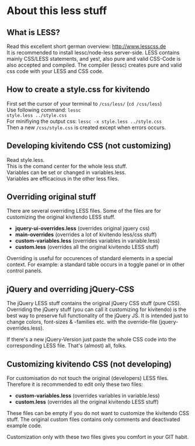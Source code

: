 # About this less stuff

## What is LESS?
Read this excellent short german overview: http://www.lesscss.de<br>
It is recommended to install lessc/node-less server-side.
LESS contains mainly CSS/LESS statements, and yes!, also pure and
valid CSS-Code is also accepted and compiled. The compiler (lessc) creates
pure and valid css code with your LESS and CSS code.

## How to create a style.css for kivitendo
First set the cursor of your terminal to <code>/css/less/</code> (<code>cd /css/less</code>)<br>
Use following command: <code>lessc style.less ../style.css</code><br>
For minifiying the output css:  <code>lessc -x style.less ../style.css</code><br>
Then a new <code>/css/style.css</code> is created except when errors occurs.

## Developing kivitendo CSS (not customizing)
Read style.less.<br>
This is the comand center for the whole less stuff.<br>
Variables can be set or changed in variables.less.<br>
Variables are efficacious in the other less files.

## Overriding original stuff
There are several overriding LESS files. Some of the files are for
customizing the original kivitendo LESS stuff.

 * <b>jquery-ui-overrides.less</b> (overrides original jquery css)
 * <b>main-overrides</b> (overrides a lot of kivitendo less/css stuff)
 * <b>custom-variables.less</b> (overrides variables in variable.less)
 * <b>custom.less</b> (overrides all the original kivitendo LESS stuff)

Overriding is useful for occurences of standard elements in a special
context. For example: a standard table occurs in a toggle panel or in other
control panels.

## jQuery and overriding jQuery-CSS
The jQuery LESS stuff contains the original jQuery CSS stuff (pure CSS).
Overriding the jQuery stuff (you can call it customizing for kivitendo) is
the best way to preserve full functionality of the jQuery JS. It is intended
just to change colors, font-sizes & -families etc. with the override-file
(jquery-overrides.less).

If there's a new jQuery-Version just paste the whole CSS code into the
corresponding LESS file. That's (almost) all, folks.

## Customizing kivitendo CSS (not developing)
For customisation do not touch the original (developers) LESS files.<br>
Therefore it is recommended to edit only these two files:

 * <b>custom-variables.less</b> (overrides variables in variable.less)
 * <b>custom.less</b> (overrides all the original kivitendo LESS stuff)

These files can be empty if you do not want to customize the kivitendo CSS
stuff. The original custom files contains only comments and deactivated example
code.

Customization only with these two files gives you comfort in your GIT
habit.

